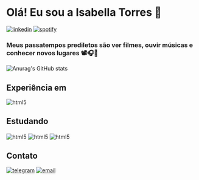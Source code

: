 # Olá! Eu sou a Isabella Torres 👋
[![linkedin](https://img.shields.io/badge/LinkedIn-0077B5?style=for-the-badge&logo=linkedin&logoColor=white)](https://www.linkedin.com/in/isabellahermestorres/) [![spotify](https://img.shields.io/badge/Spotify-1ED760?&style=for-the-badge&logo=spotify&logoColor=white)](https://open.spotify.com/user/31ee6jbapdlq535i4mabzznfirpu?si=d9w9YgDOSP6kW3260irvSA)


### Meus passatempos prediletos são ver filmes, ouvir músicas e conhecer novos lugares 📽️🎧🌆

![Anurag's GitHub stats](https://github-readme-stats.vercel.app/api?username=isabellahtorres&show_icons=true&theme=dark&hide=stars)

## Experiência em
<div style="display: inline_block">
<img align="center" alt="html5" src=https://img.shields.io/badge/C-00599C?style=for-the-badge&logo=c&logoColor=white>
</div>

## Estudando
<div style="display: inline_block">
<img align="center" alt="html5" src=https://img.shields.io/badge/Java-ED8B00?style=for-the-badge&logo=openjdk&logoColor=white>
<img align="center" alt="html5" src=https://img.shields.io/badge/Python-14354C?style=for-the-badge&logo=python&logoColor=white>
<img align="center" alt="html5" src=https://img.shields.io/badge/JavaScript-323330?style=for-the-badge&logo=javascript&logoColor=F7DF1E>
</div>

## Contato
[![telegram](https://img.shields.io/badge/Telegram-2CA5E0?style=for-the-badge&logo=telegram&logoColor=white)](t.me/Isabellahtorress) [![email](https://img.shields.io/badge/Gmail-D14836?style=for-the-badge&logo=gmail&logoColor=white)](https://criarmeulink.com.br/u/1690503133)


